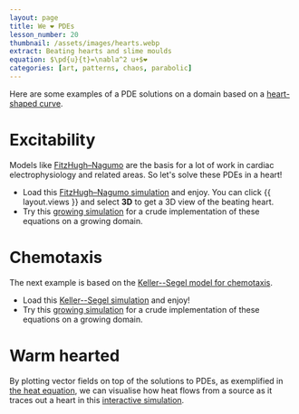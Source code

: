 ```yaml
---
layout: page
title: We ❤️ PDEs
lesson_number: 20
thumbnail: /assets/images/hearts.webp
extract: Beating hearts and slime moulds
equation: $\pd{u}{t}=\nabla^2 u+$❤️
categories: [art, patterns, chaos, parabolic]
---
```

Here are some examples of a PDE solutions on a domain based on a [heart-shaped curve](https://mathworld.wolfram.com/HeartCurve.html). 

# Excitability

Models like [FitzHugh–Nagumo](/mathematical-biology/fitzhugh-nagumo) are the basis for a lot of work in cardiac electrophysiology and related areas. So let's solve these PDEs in a heart!

* Load this [FitzHugh–Nagumo simulation](/sim/?preset=FHNBeatingHeart) and enjoy. You can click {{ layout.views }} and select **3D** to get a 3D view of the beating heart. 
* Try this [growing simulation](/sim/?preset=FHNGrowingHeart) for a crude implementation of these equations on a growing domain.

# Chemotaxis

The next example is based on the [Keller--Segel model for chemotaxis](/mathematical-biology/keller-segel). 

* Load this [Keller--Segel simulation](/sim/?preset=KellerSegelHeart) and enjoy! 
* Try this [growing simulation](/sim/?preset=KellerSegelGrowingHeart) for a crude implementation of these equations on a growing domain.

# Warm hearted

By plotting vector fields on top of the solutions to PDEs, as exemplified in [the heat equation](/basic-pdes/heat-equation), we can visualise how heat flows from a source as it traces out a heart in this [interactive simulation](/sim/?preset=heatHeart).

